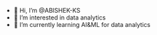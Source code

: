 - 👋 Hi, I’m @ABISHEK-KS
- 👀 I’m interested in data analytics 
- 🌱 I’m currently learning AI&ML for data analytics


<!---
ABISHEK-KS/ABISHEK-KS is a ✨ special ✨ repository because its `README.md` (this file) appears on your GitHub profile.
You can click the Preview link to take a look at your changes.
--->
